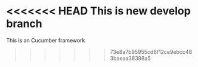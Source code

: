 <<<<<<< HEAD
This is new develop branch 
=======
This is an Cucumber framework
>>>>>>> 73e8a7b95955cd6f12ce9ebcc483baeaa38398a5
